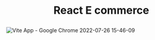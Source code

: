 # <p align="center"> React  E commerce </p>



![Vite App - Google Chrome 2022-07-26 15-46-09](align="center"https://user-images.githubusercontent.com/91204851/181143292-76a70391-0e40-45de-911b-5cf402b664fe.gif)
